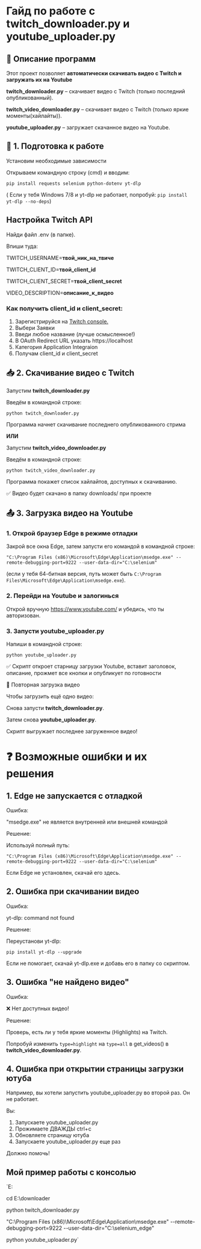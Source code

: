 # Гайд по работе с twitch_downloader.py и youtube_uploader.py

## 📌 Описание программ
Этот проект позволяет **автоматически скачивать видео с Twitch и загружать их на Youtube**

**twitch_downloader.py** – скачивает видео с Twitch (только последний опубликованный).

**twitch_video_downloader.py** – скачивает видео с Twitch (только яркие моменты(хайлайты)).

**youtube_uploader.py** – загружает скачанное видео на Youtube.

## 🔧 1. Подготовка к работе
Установим необходимые зависимости

Открываем командную строку (cmd) и вводим:

`pip install requests selenium python-dotenv yt-dlp`

( Если у тебя Windows 7/8 и yt-dlp не работает, попробуй:
`pip install yt-dlp --no-deps`)

## Настройка Twitch API

Найди файл .env (в папке).

Впиши туда:

TWITCH_USERNAME=**твой_ник_на_твиче**

TWITCH_CLIENT_ID=**твой_client_id**

TWITCH_CLIENT_SECRET=**твой_client_secret**

VIDEO_DESCRIPTION=**описание_к_видео**

### Как получить client_id и client_secret:

1) Зарегистрируйся на [Twitch console.](https://dev.twitch.tv/console)
2) Выбери Заявки
3) Введи любое название (лучше осмысленное!)
4) В OAuth Redirect URL указать https://localhost
5) Категория Application Integraion
6) Получам client_id и client_secret

## 📥 2. Скачивание видео с Twitch

Запустим **twitch_downloader.py**

Введём в командной строке:

`python twitch_downloader.py`

Программа начнет скачивание последнего опубликованного стрима

**ИЛИ**

Запустим **twitch_video_downloader.py**

Введём в командной строке:

`python twitch_video_downloader.py`

Программа покажет список хайлайтов, доступных к скачиванию.

✅ Видео будет скачано в папку downloads/ при проекте

## 📤 3. Загрузка видео на Youtube

### 1. Открой браузер Edge в режиме отладки

Закрой все окна Edge, затем запусти его командой в командной строке:

`"C:\Program Files (x86)\Microsoft\Edge\Application\msedge.exe" --remote-debugging-port=9222 --user-data-dir="C:\selenium"`

(если у тебя 64-битная версия, путь может быть `C:\Program Files\Microsoft\Edge\Application\msedge.exe`).

### 2. Перейди на Youtube и залогинься

Открой вручную https://www.youtube.com/ и убедись, что ты авторизован.

### 3. Запусти youtube_uploader.py

Напиши в командной строке:

`python youtube_uploader.py`

✅ Скрипт откроет старницу загрузки Youtube, вставит заголовок, описание, прожмет все кнопки и опубликует по готовности

🔄 Повторная загрузка видео

Чтобы загрузить ещё одно видео:

Снова запусти **twitch_downloader.py**.

Затем снова **youtube_uploader.py**.

Скрипт выгружает последнее загруженное видео! 

# ❓ Возможные ошибки и их решения

## 1. Edge не запускается с отладкой

Ошибка:

"msedge.exe" не является внутренней или внешней командой

Решение:

Используй полный путь:

`"C:\Program Files (x86)\Microsoft\Edge\Application\msedge.exe" --remote-debugging-port=9222 --user-data-dir="C:\selenium"`

Если Edge не установлен, скачай его здесь.

## 2. Ошибка при скачивании видео

Ошибка:

yt-dlp: command not found

Решение:

Переустанови yt-dlp:

`pip install yt-dlp --upgrade`

Если не помогает, скачай yt-dlp.exe и добавь его в папку со скриптом.

## 3. Ошибка "не найдено видео"

Ошибка:

❌ Нет доступных видео!

Решение:

Проверь, есть ли у тебя яркие моменты (Highlights) на Twitch.

Попробуй изменить `type=highlight` на `type=all` в get_videos() в **twitch_video_downloader.py**.

## 4. Ошибка при открытии страницы загрузки ютуба

Например, вы хотели запустить youtube_uploader.py во второй раз. Он не работает.

Вы:

1. Запускаете youtube_uploader.py
2. Прожимаете ДВАЖДЫ ctrl+c
3. Обновляете страницу ютуба
4. Запускаете youtube_uploader.py еще раз

Должно помочь!

## Мой пример работы с консолью

`E:

cd E:\downloader

python twitch_downloader.py

"C:\Program Files (x86)\Microsoft\Edge\Application\msedge.exe" --remote-debugging-port=9222 --user-data-dir="C:\selenium_edge"

python youtube_uploader.py`
